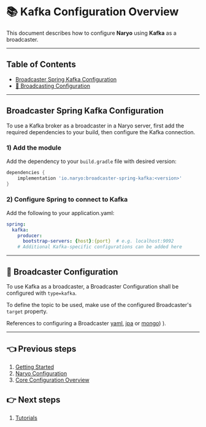# 📚 Kafka Configuration Overview

This document describes how to configure **Naryo** using **Kafka** as a broadcaster.

---

## Table of Contents

- [Broadcaster Spring Kafka Configuration](#broadcaster-spring-kafka-configuration)
- [📡 Broadcasting Configuration](#-broadcasting-configuration)

---

## Broadcaster Spring Kafka Configuration

To use a Kafka broker as a broadcaster in a Naryo server, first add the required dependencies to your build,
then configure the Kafka connection.

### 1) Add the module

Add the dependency to your `build.gradle` file with desired version:

```groovy
dependencies {
    implementation 'io.naryo:broadcaster-spring-kafka:<version>'
}
```

### 2) Configure Spring to connect to Kafka

Add the following to your application.yaml:

```yaml
spring:
  kafka:
    producer:
      bootstrap-servers: {host}:{port}  # e.g. localhost:9092
    # Additional Kafka-specific configurations can be added here
```

---

## 📡 Broadcaster Configuration

To use Kafka as a broadcaster, a Broadcaster Configuration shall be configured with `type=kafka`.

To define the topic to be used, make use of the configured Broadcaster's `target` property.

References to configuring a Broadcaster
[yaml](./configuration-core.md#-2-broadcasting-configuration),
[jpa](./configuration-jpa.md#-broadcasting-configuration) or
[mongo](./configuration-mongo.md#-broadcasting-configuration)) ).

---

## 👈 Previous steps

1. [Getting Started](../getting_started.md)
2. [Naryo Configuration](./index.md)
3. [Core Configuration Overview](../configuration/configuration-core.md)

## 👉 Next steps

1. [Tutorials](../tutorials/index.md)
